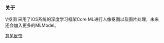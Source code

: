 
### 关于

V抠图 采用了iOS系统的深度学习框架Core ML进行人像抠图以及图片处理，未来还会加入更多的MLModel。
 
[意见反馈](https://support.qq.com/product/415253)
